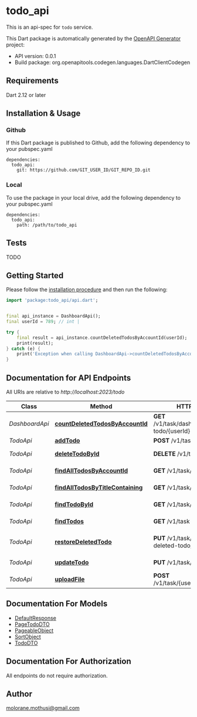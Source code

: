 # todo_api
This is an api-spec for `todo` service.

This Dart package is automatically generated by the [OpenAPI Generator](https://openapi-generator.tech) project:

- API version: 0.0.1
- Build package: org.openapitools.codegen.languages.DartClientCodegen

## Requirements

Dart 2.12 or later

## Installation & Usage

### Github
If this Dart package is published to Github, add the following dependency to your pubspec.yaml
```
dependencies:
  todo_api:
    git: https://github.com/GIT_USER_ID/GIT_REPO_ID.git
```

### Local
To use the package in your local drive, add the following dependency to your pubspec.yaml
```
dependencies:
  todo_api:
    path: /path/to/todo_api
```

## Tests

TODO

## Getting Started

Please follow the [installation procedure](#installation--usage) and then run the following:

```dart
import 'package:todo_api/api.dart';


final api_instance = DashboardApi();
final userId = 789; // int | 

try {
    final result = api_instance.countDeletedTodosByAccountId(userId);
    print(result);
} catch (e) {
    print('Exception when calling DashboardApi->countDeletedTodosByAccountId: $e\n');
}

```

## Documentation for API Endpoints

All URIs are relative to *http://localhost:2023/todo*

Class | Method | HTTP request | Description
------------ | ------------- | ------------- | -------------
*DashboardApi* | [**countDeletedTodosByAccountId**](doc//DashboardApi.md#countdeletedtodosbyaccountid) | **GET** /v1/task/dashboard/deleted-todo/{userId} | Count all deleted todos
*TodoApi* | [**addTodo**](doc//TodoApi.md#addtodo) | **POST** /v1/task/{userId} | Add a todo
*TodoApi* | [**deleteTodoById**](doc//TodoApi.md#deletetodobyid) | **DELETE** /v1/task/ | Delete a Todo By Id
*TodoApi* | [**findAllTodosByAccountId**](doc//TodoApi.md#findalltodosbyaccountid) | **GET** /v1/task/{userId}/user | Find todos by userId
*TodoApi* | [**findAllTodosByTitleContaining**](doc//TodoApi.md#findalltodosbytitlecontaining) | **GET** /v1/task/{title}/title | Get a Todo By title
*TodoApi* | [**findTodoById**](doc//TodoApi.md#findtodobyid) | **GET** /v1/task/{todoId} | Get Todo By Id
*TodoApi* | [**findTodos**](doc//TodoApi.md#findtodos) | **GET** /v1/task | Get Todos in pages
*TodoApi* | [**restoreDeletedTodo**](doc//TodoApi.md#restoredeletedtodo) | **PUT** /v1/task/restore-deleted-todo/ | Restore a deleted Todo
*TodoApi* | [**updateTodo**](doc//TodoApi.md#updatetodo) | **PUT** /v1/task/{userId} | Update Todo
*TodoApi* | [**uploadFile**](doc//TodoApi.md#uploadfile) | **POST** /v1/task/{userId}/uploadProfile | uploads an image


## Documentation For Models

 - [DefaultResponse](doc//DefaultResponse.md)
 - [PageTodoDTO](doc//PageTodoDTO.md)
 - [PageableObject](doc//PageableObject.md)
 - [SortObject](doc//SortObject.md)
 - [TodoDTO](doc//TodoDTO.md)


## Documentation For Authorization

 All endpoints do not require authorization.


## Author

molorane.mothusi@gmail.com

